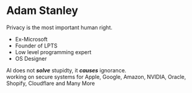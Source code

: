 # Adam Stanley
Privacy is the most important human right.

- Ex-Microsoft
- Founder of LPTS
- Low level programming expert
- OS Designer

AI does not ***solve*** stupidty, it ***causes*** ignorance.  
working on secure systems for Apple, Google, Amazon, NVIDIA, Oracle, Shopify, Cloudflare and Many More
